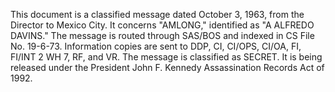 This document is a classified message dated October 3, 1963, from the Director to Mexico City. It concerns "AMLONG," identified as "A ALFREDO DAVINS." The message is routed through SAS/BOS and indexed in CS File No. 19-6-73. Information copies are sent to DDP, CI, CI/OPS, CI/OA, FI, FI/INT 2 WH 7, RF, and VR. The message is classified as SECRET. It is being released under the President John F. Kennedy Assassination Records Act of 1992.
